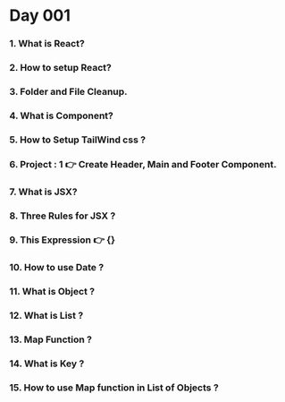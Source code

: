 # Day 001

### 1. What is React?
### 2. How to setup React?
### 3. Folder and File Cleanup.
### 4. What is Component?
### 5. How to Setup TailWind css ?
### 6. Project : 1 👉 Create Header, Main and Footer Component.
### 7. What is JSX?
### 8. Three Rules for JSX ?
### 9. This Expression 👉 {}
### 10. How to use Date ?
### 11. What is Object ?
### 12. What is List ?
### 13. Map Function ?
### 14. What is Key ?
### 15. How to use Map function in List of Objects ?